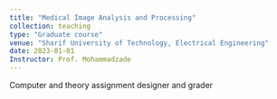 ```yaml
---
title: "Medical Image Analysis and Processing"
collection: teaching
type: "Graduate course"
venue: "Sharif University of Technology, Electrical Engineering"
date: 2023-01-01
Instructor: Prof. Mohammadzade
---
```



Computer and theory assignment designer and grader
